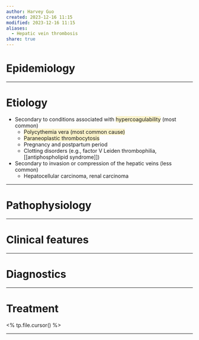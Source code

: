 ```yaml
---
author: Harvey Guo
created: 2023-12-16 11:15
modified: 2023-12-16 11:15
aliases:
  - Hepatic vein thrombosis
share: true
---
```

# Epidemiology


---
# Etiology
- Secondary to conditions associated with <span style="background:rgba(240, 200, 0, 0.2)">hypercoagulability</span> (most common)
	- <span style="background:rgba(240, 200, 0, 0.2)">Polycythemia vera (most common cause) </span>
	- <span style="background:rgba(240, 200, 0, 0.2)">Paraneoplastic thrombocytosis</span>
	- Pregnancy and postpartum period
	- Clotting disorders (e.g., factor V Leiden thrombophilia, [[antiphospholipid syndrome]])
- Secondary to invasion or compression of the hepatic veins (less common)
	- Hepatocellular carcinoma, renal carcinoma

---
# Pathophysiology


---
# Clinical features


---
# Diagnostics


---
# Treatment
<% tp.file.cursor() %>

---

